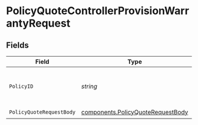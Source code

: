 # PolicyQuoteControllerProvisionWarrantyRequest


## Fields

| Field                                                                                  | Type                                                                                   | Required                                                                               | Description                                                                            | Example                                                                                |
| -------------------------------------------------------------------------------------- | -------------------------------------------------------------------------------------- | -------------------------------------------------------------------------------------- | -------------------------------------------------------------------------------------- | -------------------------------------------------------------------------------------- |
| `PolicyID`                                                                             | *string*                                                                               | :heavy_check_mark:                                                                     | ID of the policy for which to request the quote                                        | pol_a3be1a473b55403582f93f070fec0b30                                                   |
| `PolicyQuoteRequestBody`                                                               | [components.PolicyQuoteRequestBody](../../models/components/policyquoterequestbody.md) | :heavy_check_mark:                                                                     | N/A                                                                                    |                                                                                        |